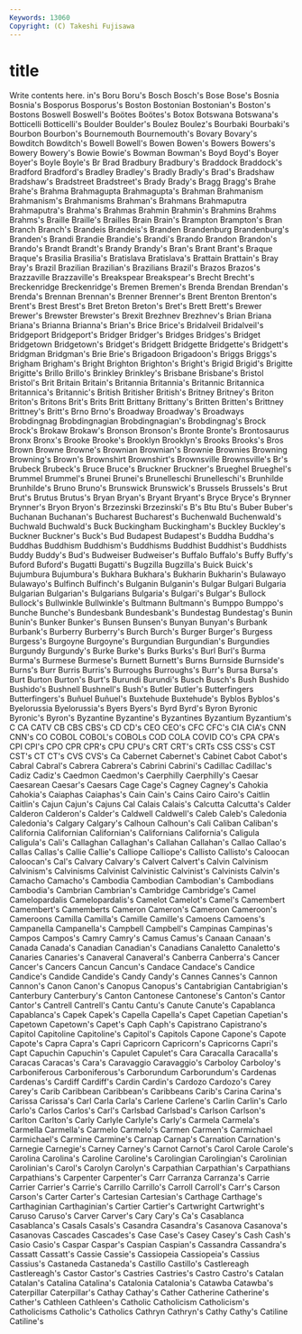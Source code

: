```yaml
---
Keywords: 13060 
Copyright: (C) Takeshi Fujisawa
---
```


# title

Write contents here.
in's Boru Boru's Bosch Bosch's Bose
Bose's Bosnia Bosnia's Bosporus Bosporus's Boston Bostonian Bostonian's Boston's Bostons
Boswell Boswell's Boötes Boötes's Botox Botswana Botswana's Botticelli Botticelli's Boulder
Boulder's Boulez Boulez's Bourbaki Bourbaki's Bourbon Bourbon's Bournemouth Bournemouth's Bovary
Bovary's Bowditch Bowditch's Bowell Bowell's Bowen Bowen's Bowers Bowers's Bowery
Bowery's Bowie Bowie's Bowman Bowman's Boyd Boyd's Boyer Boyer's Boyle
Boyle's Br Brad Bradbury Bradbury's Braddock Braddock's Bradford Bradford's Bradley
Bradley's Bradly Bradly's Brad's Bradshaw Bradshaw's Bradstreet Bradstreet's Brady Brady's
Bragg Bragg's Brahe Brahe's Brahma Brahmagupta Brahmagupta's Brahman Brahmanism Brahmanism's
Brahmanisms Brahman's Brahmans Brahmaputra Brahmaputra's Brahma's Brahmas Brahmin Brahmin's Brahmins
Brahms Brahms's Braille Braille's Brailles Brain Brain's Brampton Brampton's Bran
Branch Branch's Brandeis Brandeis's Branden Brandenburg Brandenburg's Branden's Brandi Brandie
Brandie's Brandi's Brando Brandon Brandon's Brando's Brandt Brandt's Brandy Brandy's
Bran's Brant Brant's Braque Braque's Brasilia Brasilia's Bratislava Bratislava's Brattain
Brattain's Bray Bray's Brazil Brazilian Brazilian's Brazilians Brazil's Brazos Brazos's
Brazzaville Brazzaville's Breakspear Breakspear's Brecht Brecht's Breckenridge Breckenridge's Bremen Bremen's
Brenda Brendan Brendan's Brenda's Brennan Brennan's Brenner Brenner's Brent Brenton
Brenton's Brent's Brest Brest's Bret Breton Breton's Bret's Brett Brett's
Brewer Brewer's Brewster Brewster's Brexit Brezhnev Brezhnev's Brian Briana Briana's
Brianna Brianna's Brian's Brice Brice's Bridalveil Bridalveil's Bridgeport Bridgeport's Bridger
Bridger's Bridges Bridges's Bridget Bridgetown Bridgetown's Bridget's Bridgett Bridgette Bridgette's
Bridgett's Bridgman Bridgman's Brie Brie's Brigadoon Brigadoon's Briggs Briggs's Brigham
Brigham's Bright Brighton Brighton's Bright's Brigid Brigid's Brigitte Brigitte's Brillo
Brillo's Brinkley Brinkley's Brisbane Brisbane's Bristol Bristol's Brit Britain Britain's
Britannia Britannia's Britannic Britannica Britannica's Britannic's British Britisher British's Britney
Britney's Briton Briton's Britons Brit's Brits Britt Brittany Brittany's Britten
Britten's Brittney Brittney's Britt's Brno Brno's Broadway Broadway's Broadways Brobdingnag
Brobdingnagian Brobdingnagian's Brobdingnag's Brock Brock's Brokaw Brokaw's Bronson Bronson's Bronte
Bronte's Brontosaurus Bronx Bronx's Brooke Brooke's Brooklyn Brooklyn's Brooks Brooks's
Bros Brown Browne Browne's Brownian Brownian's Brownie Brownies Browning Browning's
Brown's Brownshirt Brownshirt's Brownsville Brownsville's Br's Brubeck Brubeck's Bruce Bruce's
Bruckner Bruckner's Brueghel Brueghel's Brummel Brummel's Brunei Brunei's Brunelleschi Brunelleschi's
Brunhilde Brunhilde's Bruno Bruno's Brunswick Brunswick's Brussels Brussels's Brut Brut's
Brutus Brutus's Bryan Bryan's Bryant Bryant's Bryce Bryce's Brynner Brynner's
Bryon Bryon's Brzezinski Brzezinski's B's Btu Btu's Buber Buber's Buchanan
Buchanan's Bucharest Bucharest's Buchenwald Buchenwald's Buchwald Buchwald's Buck Buckingham Buckingham's
Buckley Buckley's Buckner Buckner's Buck's Bud Budapest Budapest's Buddha Buddha's
Buddhas Buddhism Buddhism's Buddhisms Buddhist Buddhist's Buddhists Buddy Buddy's Bud's
Budweiser Budweiser's Buffalo Buffalo's Buffy Buffy's Buford Buford's Bugatti Bugatti's
Bugzilla Bugzilla's Buick Buick's Bujumbura Bujumbura's Bukhara Bukhara's Bukharin Bukharin's
Bulawayo Bulawayo's Bulfinch Bulfinch's Bulganin Bulganin's Bulgar Bulgari Bulgaria Bulgarian
Bulgarian's Bulgarians Bulgaria's Bulgari's Bulgar's Bullock Bullock's Bullwinkle Bullwinkle's Bultmann
Bultmann's Bumppo Bumppo's Bunche Bunche's Bundesbank Bundesbank's Bundestag Bundestag's Bunin
Bunin's Bunker Bunker's Bunsen Bunsen's Bunyan Bunyan's Burbank Burbank's Burberry
Burberry's Burch Burch's Burger Burger's Burgess Burgess's Burgoyne Burgoyne's Burgundian
Burgundian's Burgundies Burgundy Burgundy's Burke Burke's Burks Burks's Burl Burl's
Burma Burma's Burmese Burmese's Burnett Burnett's Burns Burnside Burnside's Burns's
Burr Burris Burris's Burroughs Burroughs's Burr's Bursa Bursa's Burt Burton
Burton's Burt's Burundi Burundi's Busch Busch's Bush Bushido Bushido's Bushnell
Bushnell's Bush's Butler Butler's Butterfingers Butterfingers's Buñuel Buñuel's Buxtehude Buxtehude's
Byblos Byblos's Byelorussia Byelorussia's Byers Byers's Byrd Byrd's Byron Byronic
Byronic's Byron's Byzantine Byzantine's Byzantines Byzantium Byzantium's C CA CATV
CB CBS CBS's CD CD's CEO CEO's CFC CFC's CIA
CIA's CNN CNN's CO COBOL COBOL's COBOLs COD COLA COVID
CO's CPA CPA's CPI CPI's CPO CPR CPR's CPU CPU's
CRT CRT's CRTs CSS CSS's CST CST's CT CT's CVS
CVS's Ca Cabernet Cabernet's Cabinet Cabot Cabot's Cabral Cabral's Cabrera
Cabrera's Cabrini Cabrini's Cadillac Cadillac's Cadiz Cadiz's Caedmon Caedmon's Caerphilly
Caerphilly's Caesar Caesarean Caesar's Caesars Cage Cage's Cagney Cagney's Cahokia
Cahokia's Caiaphas Caiaphas's Cain Cain's Cains Cairo Cairo's Caitlin Caitlin's
Cajun Cajun's Cajuns Cal Calais Calais's Calcutta Calcutta's Calder Calderon
Calderon's Calder's Caldwell Caldwell's Caleb Caleb's Caledonia Caledonia's Calgary Calgary's
Calhoun Calhoun's Cali Caliban Caliban's California Californian Californian's Californians California's
Caligula Caligula's Cali's Callaghan Callaghan's Callahan Callahan's Callao Callao's Callas
Callas's Callie Callie's Calliope Calliope's Callisto Callisto's Caloocan Caloocan's Cal's
Calvary Calvary's Calvert Calvert's Calvin Calvinism Calvinism's Calvinisms Calvinist Calvinistic
Calvinist's Calvinists Calvin's Camacho Camacho's Cambodia Cambodian Cambodian's Cambodians Cambodia's
Cambrian Cambrian's Cambridge Cambridge's Camel Camelopardalis Camelopardalis's Camelot Camelot's Camel's
Camembert Camembert's Camemberts Cameron Cameron's Cameroon Cameroon's Cameroons Camilla Camilla's
Camille Camille's Camoens Camoens's Campanella Campanella's Campbell Campbell's Campinas Campinas's
Campos Campos's Camry Camry's Camus Camus's Canaan Canaan's Canada Canada's
Canadian Canadian's Canadians Canaletto Canaletto's Canaries Canaries's Canaveral Canaveral's Canberra
Canberra's Cancer Cancer's Cancers Cancun Cancun's Candace Candace's Candice Candice's
Candide Candide's Candy Candy's Cannes Cannes's Cannon Cannon's Canon Canon's
Canopus Canopus's Cantabrigian Cantabrigian's Canterbury Canterbury's Canton Cantonese Cantonese's Canton's
Cantor Cantor's Cantrell Cantrell's Cantu Cantu's Canute Canute's Capablanca Capablanca's
Capek Capek's Capella Capella's Capet Capetian Capetian's Capetown Capetown's Capet's
Caph Caph's Capistrano Capistrano's Capitol Capitoline Capitoline's Capitol's Capitols Capone
Capone's Capote Capote's Capra Capra's Capri Capricorn Capricorn's Capricorns Capri's
Capt Capuchin Capuchin's Capulet Capulet's Cara Caracalla Caracalla's Caracas Caracas's
Cara's Caravaggio Caravaggio's Carboloy Carboloy's Carboniferous Carboniferous's Carborundum Carborundum's Cardenas
Cardenas's Cardiff Cardiff's Cardin Cardin's Cardozo Cardozo's Carey Carey's Carib
Caribbean Caribbean's Caribbeans Carib's Carina Carina's Carissa Carissa's Carl Carla
Carla's Carlene Carlene's Carlin Carlin's Carlo Carlo's Carlos Carlos's Carl's
Carlsbad Carlsbad's Carlson Carlson's Carlton Carlton's Carly Carlyle Carlyle's Carly's
Carmela Carmela's Carmella Carmella's Carmelo Carmelo's Carmen Carmen's Carmichael Carmichael's
Carmine Carmine's Carnap Carnap's Carnation Carnation's Carnegie Carnegie's Carney Carney's
Carnot Carnot's Carol Carole Carole's Carolina Carolina's Caroline Caroline's Carolingian
Carolingian's Carolinian Carolinian's Carol's Carolyn Carolyn's Carpathian Carpathian's Carpathians Carpathians's
Carpenter Carpenter's Carr Carranza Carranza's Carrie Carrier Carrier's Carrie's Carrillo
Carrillo's Carroll Carroll's Carr's Carson Carson's Carter Carter's Cartesian Cartesian's
Carthage Carthage's Carthaginian Carthaginian's Cartier Cartier's Cartwright Cartwright's Caruso Caruso's
Carver Carver's Cary Cary's Ca's Casablanca Casablanca's Casals Casals's Casandra
Casandra's Casanova Casanova's Casanovas Cascades Cascades's Case Case's Casey Casey's
Cash Cash's Casio Casio's Caspar Caspar's Caspian Caspian's Cassandra Cassandra's
Cassatt Cassatt's Cassie Cassie's Cassiopeia Cassiopeia's Cassius Cassius's Castaneda Castaneda's
Castillo Castillo's Castlereagh Castlereagh's Castor Castor's Castries Castries's Castro Castro's
Catalan Catalan's Catalina Catalina's Catalonia Catalonia's Catawba Catawba's Caterpillar Caterpillar's
Cathay Cathay's Cather Catherine Catherine's Cather's Cathleen Cathleen's Catholic Catholicism
Catholicism's Catholicisms Catholic's Catholics Cathryn Cathryn's Cathy Cathy's Catiline Catiline's

